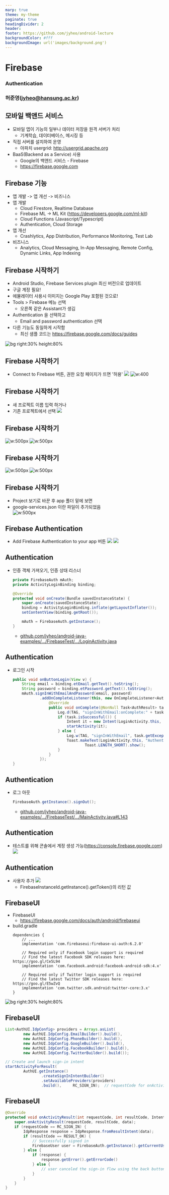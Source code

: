 ```yaml
---
marp: true
theme: my-theme
paginate: true
headingDivider: 2
header: 
footer: https://github.com/jyheo/android-lecture
backgroundColor: #fff
backgroundImage: url('images/background.png')
---
```


# Firebase
<!-- _class: lead -->
### Authentication
### 허준영(jyheo@hansung.ac.kr)


## 모바일 백앤드 서비스
* 모바일 앱이 기능의 일부나 데이터 저장을 원격 서버가 처리
    * 기계학습, 데이터베이스, 메시징 등
* 직접 서버를 설치하여 운영
    - 아파치 usergrid: http://usergrid.apache.org
* BaaS(Backend as a Service) 사용
    - Google의 백앤드 서비스 - Firebase
    - https://firebase.google.com


## Firebase 기능
* 앱 개발 -> 앱 개선 -> 비즈니스
* 앱 개발
    - Cloud Firestore, Realtime Database
    - Firebase ML -> ML Kit (https://developers.google.com/ml-kit)
    - Cloud Functions (Javascript/Typescript)
    - Authentication, Cloud Storage
* 앱 개선
    - Crashlytics, App Distribution, Performance Monitoring, Test Lab
* 비즈니스
    - Analytics, Cloud Messaging, In-App Messaging, Remote Config, Dynamic Links, App Indexing


## Firebase 시작하기
* Android Studio, Firebase Services plugin 최신 버전으로 업데이트
* 구글 계정 필요!
* 에뮬레이터 사용시 이미지는 Google Play 포함된 것으로!
* Tools > Firebase 메뉴 선택
    - 오른쪽 같은 Assistant가 생김
* Authentication 을 선택하고
    - Email and password authentication 선택
* 다른 기능도 동일하게 시작함
    - 최신 샘플 코드는 https://firebase.google.com/docs/guides 

![bg right:30% height:80%](images/firebase1.png)


## Firebase 시작하기
* Connect to Firebase 버튼, 권한 요청 페이지가 뜨면 '허용'
![](images/connectfirebase.png) ![w:400](images/firebase_perm.png) 


## Firebase 시작하기
* 새 프로젝트 이름 입력 하거나
* 기존 프로젝트에서 선택
![](images/firebase_new.png)


## Firebase 시작하기
![w:500px](images/firebase_new2.png) ![w:500px](images/firebase_new3.png)

## Firebase 시작하기
![w:500px](images/firebase_new4.png) ![w:500px](images/firebase_new5.png)

## Firebase 시작하기
* Project 보기로 바꾼 후 app 폴더 밑에 보면
* google-services.json 이란 파일이 추가되었음  
![w:500px](images/firebasejson.png)


## Firebase Authentication
* Add Firebase Authentication to your app 버튼
![](images/firebaseauth.png) ![](images/firebaseauth2.png)


## Authentication
* 인증 객체 가져오기, 인증 상태 리스너
    ```java
    private FirebaseAuth mAuth;
    private ActivityLoginBinding binding;

    @Override
    protected void onCreate(Bundle savedInstanceState) {
        super.onCreate(savedInstanceState);
        binding = ActivityLoginBinding.inflate(getLayoutInflater());
        setContentView(binding.getRoot());

        mAuth = FirebaseAuth.getInstance();
    }
    ```
    * [github.com/jyheo/android-java-examples/.../FirebaseTest/.../LoginActivity.java](https://github.com/jyheo/android-java-examples/blob/master/FirebaseTest/app/src/main/java/com/example/jyheo/firebasetest/LoginActivity.java)


## Authentication
* 로그인 시작
    ```java
    public void onButtonLogin(View v) {
        String email = binding.etEmail.getText().toString();
        String password = binding.etPassword.getText().toString();
        mAuth.signInWithEmailAndPassword(email, password)
                .addOnCompleteListener(this, new OnCompleteListener<AuthResult>() {
                    @Override
                    public void onComplete(@NonNull Task<AuthResult> task) {
                        Log.d(TAG, "signInWithEmail:onComplete:" + task.isSuccessful());
                        if (task.isSuccessful()) {
                            Intent it = new Intent(LoginActivity.this, MainActivity.class);
                            startActivity(it);
                        } else {
                            Log.w(TAG, "signInWithEmail", task.getException());
                            Toast.makeText(LoginActivity.this, "Authentication failed.",
                                    Toast.LENGTH_SHORT).show();
                        }
                    }
                });
    }
    ```

## Authentication
* 로그 아웃
    ```java
    FirebaseAuth.getInstance().signOut();
    ```
    - [github.com/jyheo/android-java-examples/.../FirebaseTest/.../MainActivity.java#L143](https://github.com/jyheo/android-java-examples/blob/master/FirebaseTest/app/src/main/java/com/example/jyheo/firebasetest/MainActivity.java#L143)

## Authentication
* 테스트를 위해 콘솔에서 계정 생성 가능(https://console.firebase.google.com)
![](images/firebaseconsoleauth.png)


## Authentication
* 사용자 추가
![](images/firebaseconsoleauth2.png)
    - FirebaseInstanceId.getInstance().getToken()의 리턴 값

## FirebaseUI
* FirebaseUI
    - https://firebase.google.com/docs/auth/android/firebaseui
* build.gradle
    ```
    dependencies {
        // ...
        implementation 'com.firebaseui:firebase-ui-auth:6.2.0'

        // Required only if Facebook login support is required
        // Find the latest Facebook SDK releases here: https://goo.gl/Ce5L94
        implementation 'com.facebook.android:facebook-android-sdk:4.x'

        // Required only if Twitter login support is required
        // Find the latest Twitter SDK releases here: https://goo.gl/E5wZvQ
        implementation 'com.twitter.sdk.android:twitter-core:3.x'
    }
    ```

![bg right:30% height:80%](https://firebase.google.com/docs/auth/images/firebaseui-android.png)

## FirebaseUI

```java
List<AuthUI.IdpConfig> providers = Arrays.asList(
        new AuthUI.IdpConfig.EmailBuilder().build(),
        new AuthUI.IdpConfig.PhoneBuilder().build(),
        new AuthUI.IdpConfig.GoogleBuilder().build(),
        new AuthUI.IdpConfig.FacebookBuilder().build(),
        new AuthUI.IdpConfig.TwitterBuilder().build());

// Create and launch sign-in intent
startActivityForResult(
        AuthUI.getInstance()
                .createSignInIntentBuilder()
                .setAvailableProviders(providers)
                .build(),     RC_SIGN_IN);  // requestCode for onActivityResult
```

## FirebaseUI

```java
@Override
protected void onActivityResult(int requestCode, int resultCode, Intent data) {
    super.onActivityResult(requestCode, resultCode, data);
    if (requestCode == RC_SIGN_IN) {
        IdpResponse response = IdpResponse.fromResultIntent(data);
        if (resultCode == RESULT_OK) {
            // Successfully signed in
            FirebaseUser user = FirebaseAuth.getInstance().getCurrentUser();
        } else {
            if (response) {
                response.getError().getErrorCode()
            } else {
                // user canceled the sign-in flow using the back button
            }            
        }
    }
}
```